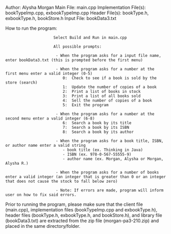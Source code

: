 Author: Alysha Morgan
Main File: main.cpp
Implementation File(s): bookTypeImp.cpp, exbookTypeImp.cpp
Header File(s): bookType.h, exbookType.h, bookStore.h
Input File:  bookData3.txt

How to run the program:

                         Select Build and Run in main.cpp

                         All possible prompts:

                          - When the program asks for a input file name, enter bookData3.txt (this is prompted before the first menu)

                          - When the program asks for a number at the first menu enter a valid integer (0-5)
                             0:  Check to see if a book is sold by the store (search)
                             1:  Update the number of copies of a book
                             2:  Print a list of books in stock
                             3:  Print a list of all books sold
                             4:  Sell the number of copies of a book
                             5:  Exit the program
                          
                          - When the program asks for a number at the second menu enter a valid integer (6-8)
                             6:  Search a book by its title
                             7:  Search a book by its ISBN
                             8:  Search a book by its author

                          - When the program asks for a book title, ISBN, or author name enter a valid string 
                             - book title (ex. Thinking in Java)
                             - ISBN (ex. 978-0-567-55555-9)
                             - author name (ex. Morgan, Alysha or Morgan, Alysha R.)

                          - When the program asks for a number of books enter a valid integer (an integer that is greater than 0 or an integer that does not cause the stock to fall below zero)

                          - Note: If errors are made, program will inform user on how to fix said errors.

Prior to running the program, please make sure that the client file (main.cpp), implementation files (bookTypeImp.cpp and exbookType.h), header files (bookType.h, exbookType.h, and bookStore.h), and library file (bookData3.txt) are extracted from the zip file (morgan-pa3-210.zip) and placed in the same directory/folder. 

